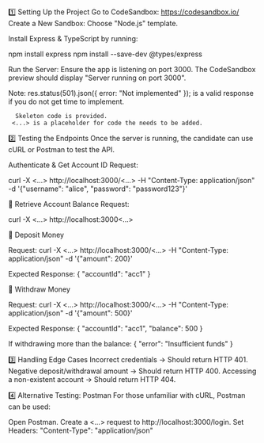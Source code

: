 1️⃣ Setting Up the Project
Go to CodeSandbox: https://codesandbox.io/
Create a New Sandbox:
Choose "Node.js" template.

Install Express & TypeScript by running:

npm install express
npm install --save-dev @types/express

Run the Server:
Ensure the app is listening on port 3000.
The CodeSandbox preview should display "Server running on port 3000".

Note: res.status(501).json({ error: "Not implemented" }); 
      is a valid response if you do not get time to implement.

      Skeleton code is provided.  
     <...> is a placeholder for code the needs to be added.

2️⃣ Testing the Endpoints
Once the server is running, the candidate can use cURL or Postman to test the API.

Authenticate & Get Account ID
Request:

curl -X <...> http://localhost:3000/<...> -H "Content-Type: application/json" -d '{"username": "alice", "password": "password123"}'

🔹 Retrieve Account Balance
Request:

curl -X <...>  http://localhost:3000<...> 

🔹 Deposit Money

Request:
curl -X <...>  http://localhost:3000/<...> -H "Content-Type: application/json" -d '{"amount": 200}'

Expected Response:
{ "accountId": "acc1" }

🔹 Withdraw Money

Request:
curl -X <...>  http://localhost:3000/<...> -H "Content-Type: application/json" -d '{"amount": 500}'

Expected Response:
{ "accountId": "acc1", "balance": 500 }

If withdrawing more than the balance:
{ "error": "Insufficient funds" }

3️⃣ Handling Edge Cases
Incorrect credentials → Should return HTTP 401.
Negative deposit/withdrawal amount → Should return HTTP 400.
Accessing a non-existent account → Should return HTTP 404.

4️⃣ Alternative Testing: Postman
For those unfamiliar with cURL, Postman can be used:

Open Postman.
Create a <...>  request to http://localhost:3000/login.
Set Headers:
"Content-Type": "application/json"
